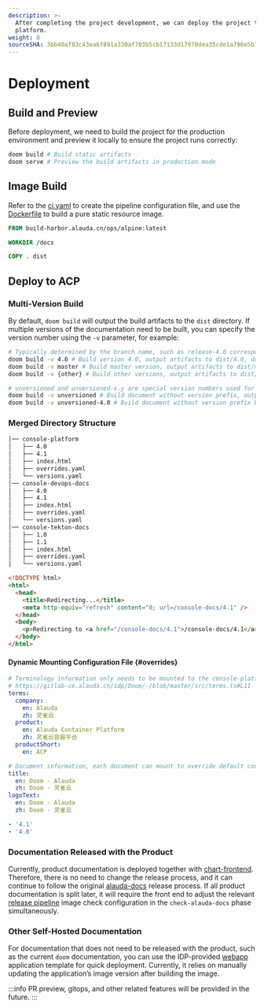 ```yaml
---
description: >-
  After completing the project development, we can deploy the project to the ACP
  platform.
weight: 8
sourceSHA: 3bb40af83c43ea6f891a330af703b5cb17133d17970dea35cde1a796e5b7b246
---
```


# Deployment

## Build and Preview

Before deployment, we need to build the project for the production environment and preview it locally to ensure the project runs correctly:

```bash
doom build # Build static artifacts
doom serve # Preview the build artifacts in production mode
```

## Image Build

Refer to the [ci.yaml](https://gitlab-ce.alauda.cn/idp/Doom/-/blob/master/.build/ci.yaml) to create the pipeline configuration file, and use the [Dockerfile](https://gitlab-ce.alauda.cn/idp/Doom/-/blob/master/Dockerfile) to build a pure static resource image.

```dockerfile
FROM build-harbor.alauda.cn/ops/alpine:latest

WORKDIR /docs

COPY . dist
```

## Deploy to ACP

### Multi-Version Build

By default, `doom build` will output the build artifacts to the `dist` directory. If multiple versions of the documentation need to be built, you can specify the version number using the `-v` parameter, for example:

```bash
# Typically determined by the branch name, such as release-4.0 corresponding to version 4.0
doom build -v 4.0 # Build version 4.0, output artifacts to dist/4.0, documentation access path is {base}/4.0
doom build -v master # Build master version, output artifacts to dist/master, documentation access path is {base}/master
doom build -v {other} # Build other versions, output artifacts to dist/{other}, documentation access path is {base}/{other}

# unversioned and unversioned-x.y are special version numbers used for building documents without version prefixes
doom build -v unversioned # Build document without version prefix, output artifacts to dist/unversioned, documentation access path is {base}
doom build -v unversioned-4.0 # Build document without version prefix but display version number 4.0 in the navigation bar, output artifacts to dist/unversioned, documentation access path is {base}
```

### Merged Directory Structure

```sh
│── console-platform
│   ├── 4.0
│   ├── 4.1
│   ├── index.html
│   ├── overrides.yaml
│   └── versions.yaml
│── console-devops-docs
│   ├── 4.0
│   ├── 4.1
│   ├── index.html
│   ├── overrides.yaml
│   └── versions.yaml
│── console-tekton-docs
│   ├── 1.0
│   ├── 1.1
│   ├── index.html
│   ├── overrides.yaml
│   └── versions.yaml
```

```html title="index.html"
<!DOCTYPE html>
<html>
  <head>
    <title>Redirecting...</title>
    <meta http-equiv="refresh" content="0; url=/console-docs/4.1" />
  </head>
  <body>
    <p>Redirecting to <a href="/console-docs/4.1">/console-docs/4.1</a></p>
  </body>
</html>
```

#### Dynamic Mounting Configuration File {#overrides}

```yaml title="overrides.yaml"
# Terminology information only needs to be mounted to the console-platform entry once, the following is the default configuration without dynamic mounting
# https://gitlab-ce.alauda.cn/idp/Doom/-/blob/master/src/terms.ts#L11
terms:
  company:
    en: Alauda
    zh: 灵雀云
  product:
    en: Alauda Container Platform
    zh: 灵雀云容器平台
  productShort:
    en: ACP

# Document information, each document can mount to override default configuration
title:
  en: Doom - Alauda
  zh: Doom - 灵雀云
logoText:
  en: Doom - Alauda
  zh: Doom - 灵雀云
```

```yaml title="versions.yaml"
- '4.1'
- '4.0'
```

### Documentation Released with the Product

Currently, product documentation is deployed together with [chart-frontend](https://gitlab-ce.alauda.cn/frontend/chart-frontend/-/blob/master/chart/values.yaml#L78-107). Therefore, there is no need to change the release process, and it can continue to follow the original [alauda-docs](https://gitlab-ce.alauda.cn/alauda/alauda-docs) release process. If all product documentation is split later, it will require the front end to adjust the relevant [release pipeline](https://edge.alauda.cn/console-devops/workspace/frontend/cd?delivery=packager-frontend-chart) image check configuration in the `check-alauda-docs` phase simultaneously.

### Other Self-Hosted Documentation

For documentation that does not need to be released with the product, such as the current `doom` documentation, you can use the IDP-provided [webapp](https://edge.alauda.cn/console-acp/app-market/idp~alauda-idp~idp/chart/webapp.idp-repo/latest) application template for quick deployment. Currently, it relies on manually updating the application’s image version after building the image.

:::info
PR preview, gitops, and other related features will be provided in the future.
:::

